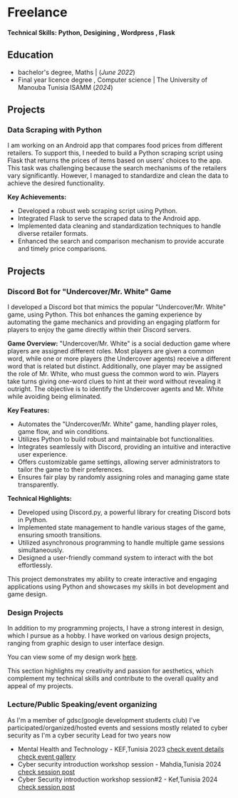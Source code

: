 # Freelance

#### Technical Skills: Python, Desigining , Wordpress , Flask

## Education
- bachelor's degree, Maths | (_June 2022_)								       		
- Final year licence degree , Computer science | The University of Manouba Tunisia ISAMM (_2024_)	 			        		

## Projects
### Data Scraping with Python

I am working on an Android app that compares food prices from different retailers. To support this, I needed to build a Python scraping script using Flask that returns the prices of items based on users' choices to the app. This task was challenging because the search mechanisms of the retailers vary significantly. However, I managed to standardize and clean the data to achieve the desired functionality.

**Key Achievements:**
- Developed a robust web scraping script using Python.
- Integrated Flask to serve the scraped data to the Android app.
- Implemented data cleaning and standardization techniques to handle diverse retailer formats.
- Enhanced the search and comparison mechanism to provide accurate and timely price comparisons.

## Projects
### Discord Bot for "Undercover/Mr. White" Game

I developed a Discord bot that mimics the popular "Undercover/Mr. White" game, using Python. This bot enhances the gaming experience by automating the game mechanics and providing an engaging platform for players to enjoy the game directly within their Discord servers.

**Game Overview:**
"Undercover/Mr. White" is a social deduction game where players are assigned different roles. Most players are given a common word, while one or more players (the Undercover agents) receive a different word that is related but distinct. Additionally, one player may be assigned the role of Mr. White, who must guess the common word to win. Players take turns giving one-word clues to hint at their word without revealing it outright. The objective is to identify the Undercover agents and Mr. White while avoiding being eliminated.

**Key Features:**
- Automates the "Undercover/Mr. White" game, handling player roles, game flow, and win conditions.
- Utilizes Python to build robust and maintainable bot functionalities.
- Integrates seamlessly with Discord, providing an intuitive and interactive user experience.
- Offers customizable game settings, allowing server administrators to tailor the game to their preferences.
- Ensures fair play by randomly assigning roles and managing game state transparently.

**Technical Highlights:**
- Developed using Discord.py, a powerful library for creating Discord bots in Python.
- Implemented state management to handle various stages of the game, ensuring smooth transitions.
- Utilized asynchronous programming to handle multiple game sessions simultaneously.
- Designed a user-friendly command system to interact with the bot effortlessly.

This project demonstrates my ability to create interactive and engaging applications using Python and showcases my skills in bot development and game design.

### Design Projects

In addition to my programming projects, I have a strong interest in design, which I pursue as a hobby. I have worked on various design projects, ranging from graphic design to user interface design.

You can view some of my design work [here](https://drive.google.com/drive/folders/1yA3nKpvgHqZcvfbLyZvRZQgX2uyVbdgj?usp=sharing).

This section highlights my creativity and passion for aesthetics, which complement my technical skills and contribute to the overall quality and appeal of my projects.


### Lecture/Public Speaking/event organizing
As I'm a member of gdsc(google development students club) I've participated/organized/hosted events and sessions mostly related to cyber security as I'm a cyber security Lead for two years now  
- Mental Health and Technology - KEF,Tunisia 2023
[check event details](https://gdsc.community.dev/events/details/developer-student-clubs-institut-superieur-de-linformatique-du-kef-presents-mental-health-and-technology/)
[check event gallery](https://www.facebook.com/share/p/GZi7Zz88yKvx3Stp/)
- Cyber security introduction workshop session - Mahdia,Tunisia 2024 [check session post](https://www.facebook.com/share/p/WNUqjDhP61vPfdM4/)
- Cyber Security introduction workshop session#2 - Kef,Tunisia 2024 [check session post](https://www.facebook.com/share/p/iYsAt9kLGcJLormS/)

